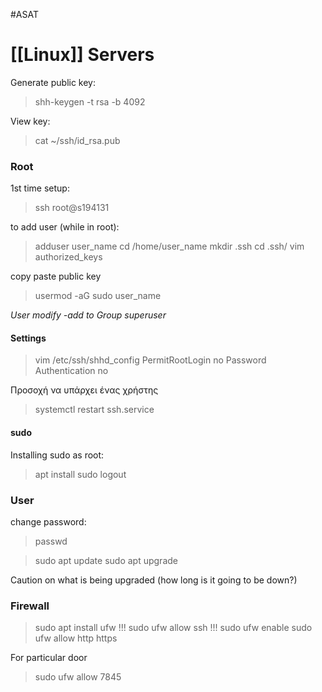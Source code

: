 #ASAT 
# [[Linux]] Servers
Generate public key:
>shh-keygen -t rsa -b 4092

View key:
>cat ~/ssh/id_rsa.pub

### Root
1st time setup:
>ssh root@s194131

to add user (while in root):
>adduser user_name
>cd /home/user_name
>mkdir .ssh
>cd .ssh/
>vim authorized_keys

copy paste public key 

>usermod -aG sudo user_name

*User modify -add to Group superuser*

#### Settings
>vim /etc/ssh/shhd_config
>PermitRootLogin no
>Password Authentication no

Προσοχή να υπάρχει ένας χρήστης
>systemctl restart ssh.service

#### sudo
Installing sudo as root:
>apt install sudo
>logout

### User
change password:
>passwd

>sudo apt update
>sudo apt upgrade

Caution on what is being upgraded (how long is it going to be down?)

### Firewall
>sudo apt install ufw
>!!! sudo ufw allow ssh !!!
>sudo ufw enable
>sudo ufw allow http https

For particular door
> sudo ufw allow 7845



